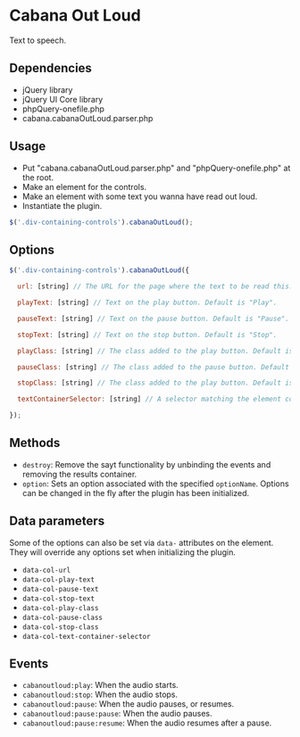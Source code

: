 # Cabana Out Loud

Text to speech.

## Dependencies

* jQuery library
* jQuery UI Core library
* phpQuery-onefile.php
* cabana.cabanaOutLoud.parser.php

## Usage

- Put "cabana.cabanaOutLoud.parser.php" and "phpQuery-onefile.php" at the root.
- Make an element for the controls.
- Make an element with some text you wanna have read out loud.
- Instantiate the plugin.

```javascript
$('.div-containing-controls').cabanaOutLoud();
```

## Options

```javascript
$('.div-containing-controls').cabanaOutLoud({

  url: [string] // The URL for the page where the text to be read this. Default is `window.location.href`.

  playText: [string] // Text on the play button. Default is "Play".

  pauseText: [string] // Text on the pause button. Default is "Pause".

  stopText: [string] // Text on the stop button. Default is "Stop".

  playClass: [string] // The class added to the play button. Default is "col_play".

  pauseClass: [string] // The class added to the pause button. Default is "col_pause".

  stopClass: [string] // The class added to the play button. Default is "col_play".

  textContainerSelector: [string] // A selector matching the element containing the text to read. Default is "[data-cabanaoutloud-read-this]".

});
```

## Methods

- `destroy`: Remove the sayt functionality by unbinding the events and removing the results container.
- `option`: Sets an option associated with the specified `optionName`. Options can be changed in the fly after the plugin has been initialized.

## Data parameters

Some of the options can also be set via `data-` attributes on the element. They will override any options set when initializing the plugin.

- `data-col-url`
- `data-col-play-text`
- `data-col-pause-text`
- `data-col-stop-text`
- `data-col-play-class`
- `data-col-pause-class`
- `data-col-stop-class`
- `data-col-text-container-selector`

## Events

- `cabanoutloud:play`: When the audio starts.
- `cabanoutloud:stop`: When the audio stops.
- `cabanoutloud:pause`: When the audio pauses, or resumes.
- `cabanoutloud:pause:pause`: When the audio pauses.
- `cabanoutloud:pause:resume`: When the audio resumes after a pause.
